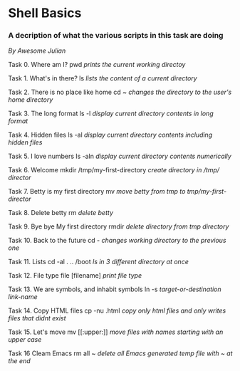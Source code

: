 # Shell Basics
### A decription of what the various scripts in this task are doing
_*By Awesome Julian*_

Task 0. Where am I?
pwd _prints the current working directoy_

Task 1. What's in there?
ls _lists the content of a current directory_

Task 2. There is no place like home
cd ~ _changes the directory to the user's home directory_

Task 3. The long format
ls -l _display current directory contents in long format_

Task 4. Hidden files
ls -al _display current directory contents including hidden files_

Task 5. I love numbers
ls -aln _display current directory contents numerically_

Task 6. Welcome
mkdir /tmp/my-first-directory _create directory in /tmp/ director_

Task 7. Betty is my first directory
mv _move betty from tmp to tmp/my-first-director_

Task 8. Delete betty
rm _delete betty_

Task 9. Bye bye My first directory
rmdir _delete directory from tmp directory_

Task 10. Back to the future
cd - _changes working directory to the previous one_

Task 11. Lists
cd -al . .. /boot _ls in 3 different directory at once_

Task 12. File type
file [filename] _print file type_

Task 13. We are symbols, and inhabit symbols
ln -s _target-or-destination link-name_

Task 14. Copy HTML files
cp -nu .html  _copy only html files and only writes files that didnt exist_

Task 15. Let's move
mv [[:upper:]]  _move files with names starting with an upper case_

Task 16 Cleam Emacs
rm all ~   _delete all Emacs generated temp file with ~ at the end_


  
